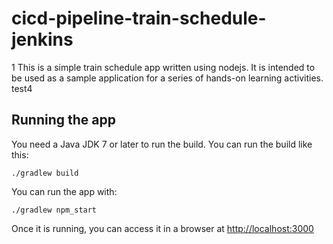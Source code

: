 # cicd-pipeline-train-schedule-jenkins

1 This is a simple train schedule app written using nodejs. It is intended to be used as a sample application for a series of hands-on learning activities.
test4
## Running the app

You need a Java JDK 7 or later to run the build. You can run the build like this:

    ./gradlew build

You can run the app with:

    ./gradlew npm_start

Once it is running, you can access it in a browser at [http://localhost:3000](http://localhost:3000)
